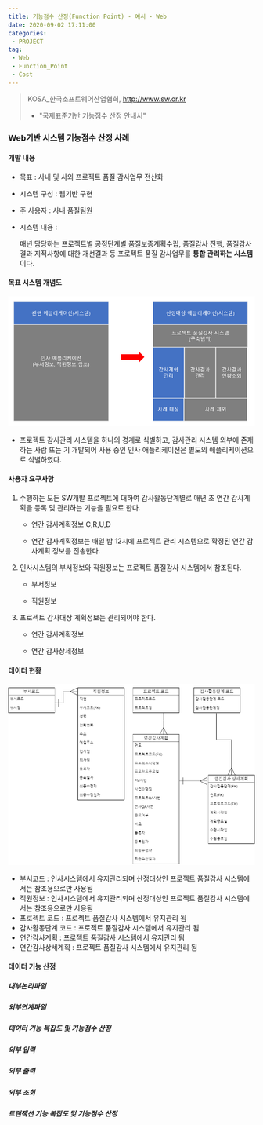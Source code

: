 ```yaml
---
title: 기능점수 산정(Function Point) - 예시 - Web
date: 2020-09-02 17:11:00
categories:
 - PROJECT
tag:
 - Web
 - Function_Point
 - Cost
---
```


> KOSA\_한국소프트웨어산업협회, http://www.sw.or.kr 
>
> - "국제표준기반 기능점수 산정 안내서"
>

### Web기반 시스템 기능점수 산정 사례

#### 개발 내용

- 목표 : 사내 및 사외 프로젝트 품질 감사업무 전산화

- 시스템 구성 : 웹기반 구현

- 주 사용자 : 사내 품질팀원

- 시스템 내용 : 

  매년 담당하는 프로젝트별 공정단계별 품질보증계획수립, 품질감사 진행, 품질감사결과 지적사항에 대한 개선결과 등 프로젝트 품질 감사업무를 **통합 관리하는 시스템**이다.

#### 목표 시스템 개념도

![](/assets/images/fp1.PNG)

- 프로젝트 감사관리 시스템을 하나의 경계로 식별하고, 감사관리 시스템 외부에 존재하는 사람 또는 기 개발되어 사용 중인 인사 애플리케이션은 별도의 애플리케이션으로 식별하였다.

#### 사용자 요구사항

1. 수행하는 모든 SW개발 프로젝트에 대하여 감사활동단계별로 매년 초 연간 감사계획을 등록 및 관리하는 기능을 필요로 한다.

   - 연간 감사계획정보 C,R,U,D

   - 연간 감사계획정보는 매일 밤 12시에 프로젝트 관리 시스템으로 확정된 연간 감사계획 정보를 전송한다.

2. 인사시스템의 부서정보와 직원정보는 프로젝트 품질감사 시스템에서 참조된다.

   - 부서정보

   - 직원정보

3. 프로젝트 감사대상 계획정보는 관리되어야 한다.

   - 연간 감사계획정보

   - 연간 감사상세정보

#### 데이터 현황

![](/assets/images/fp1_data.png)

- 부서코드 : 인사시스템에서 유지관리되며 산정대상인 프로젝트 품질감사 시스템에서는 참조용으로만 사용됨
- 직원정보 : 인사시스템에서 유지관리되며 산정대상인 프로젝트 품질감사 시스템에서는 참조용으로만 사용됨
- 프로젝트 코드 : 프로젝트 품질감사 시스템에서 유지관리 됨
- 감사활동단계 코드 : 프로젝트 품질감사 시스템에서 유지관리 됨
- 연간감사계획 : 프로젝트 품질감사 시스템에서 유지관리 됨
- 연간감사상세계획 : 프로젝트 품질감사 시스템에서 유지관리 됨

#### 데이터 기능 산정

##### 내부논리파일

##### 외부연계파일

##### 데이터 기능 복잡도 및 기능점수 산정

##### 외부 입력

##### 외부 출력

##### 외부 조회

##### 트랜잭션 기능 복잡도 및 기능점수 산정



